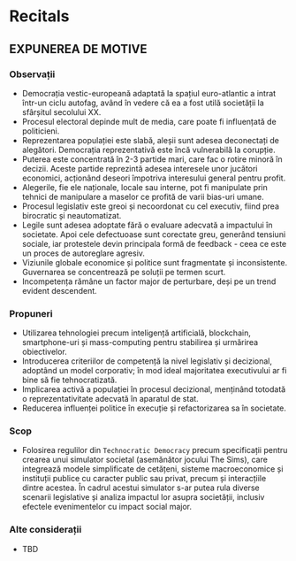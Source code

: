 # Recitals

## EXPUNEREA DE MOTIVE

### Observații

* Democrația vestic-europeană adaptată la spațiul euro-atlantic a intrat într-un ciclu autofag, având în vedere că ea a fost utilă societății la sfârșitul secolului XX.
* Procesul electoral depinde mult de media, care poate fi influențată de politicieni.
* Reprezentarea populației este slabă, aleșii sunt adesea deconectați de alegători. Democrația reprezentativă este încă vulnerabilă la corupție.
* Puterea este concentrată în 2-3 partide mari, care fac o rotire minoră în decizii. Aceste partide reprezintă adesea interesele unor jucători economici, acționând deseori împotriva interesului general pentru profit.
* Alegerile, fie ele naționale, locale sau interne, pot fi manipulate prin tehnici de manipulare a maselor ce profită de varii bias-uri umane.
* Procesul legislativ este greoi și necoordonat cu cel executiv, fiind prea birocratic și neautomatizat.
* Legile sunt adesea adoptate fără o evaluare adecvată a impactului în societate. Apoi cele defectuoase sunt corectate greu, generând tensiuni sociale, iar protestele devin principala formă de feedback - ceea ce este un proces de autoreglare agresiv.
* Viziunile globale economice și politice sunt fragmentate și inconsistente. Guvernarea se concentrează pe soluții pe termen scurt.
* Incompetența rămâne un factor major de perturbare, deși pe un trend evident descendent.

### Propuneri

* Utilizarea tehnologiei precum inteligență artificială, blockchain, smartphone-uri și mass-computing pentru stabilirea și urmărirea obiectivelor.
* Introducerea criteriilor de competență la nivel legislativ și decizional, adoptând un model corporativ; în mod ideal majoritatea executivului ar fi bine să fie tehnocratizată.
* Implicarea activă a populației în procesul decizional, menținând totodată o reprezentativitate adecvată în aparatul de stat.
* Reducerea influenței politice în execuție și refactorizarea sa în societate.

### Scop 

* Folosirea regulilor din `Technocratic Democracy` precum specificații pentru crearea unui simulator societal (asemănător jocului The Sims), care integrează modele simplificate de cetățeni, sisteme macroeconomice și instituții publice cu caracter public sau privat, precum și interacțiile dintre acestea. În cadrul acestui simulator s-ar putea rula diverse scenarii legislative și analiza impactul lor asupra societății, inclusiv efectele evenimentelor cu impact social major.

### Alte considerații

* TBD
